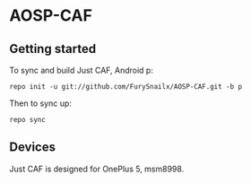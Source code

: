 # AOSP-CAF

## Getting started

To sync and build Just CAF, Android p:
```
repo init -u git://github.com/FurySnailx/AOSP-CAF.git -b p
```
Then to sync up:
```
repo sync
```

## Devices

Just CAF is designed for OnePlus 5, msm8998.
